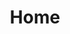 ---
title: Home
template: en/home
onpage_menu: true
body_classes: "modular header-image fullwidth"

content:
    items: '@self.modular'
    order:
        by: default
        dir: asc
        custom:
            - _carousel
            - _about
            - _services
            - _benefit
            - 
---
